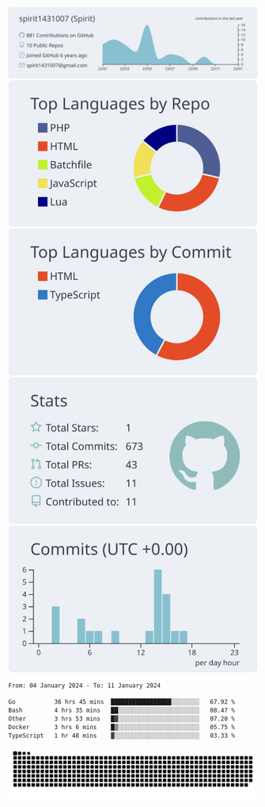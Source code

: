 [![](https://raw.githubusercontent.com/spirit1431007/spirit1431007/master/profile-summary-card-output/nord_bright/0-profile-details.svg)](https://git.io/spiritx)
[![](https://raw.githubusercontent.com/spirit1431007/spirit1431007/master/profile-summary-card-output/nord_bright/1-repos-per-language.svg)](https://git.io/spiritx) [![](https://raw.githubusercontent.com/spirit1431007/spirit1431007/master/profile-summary-card-output/nord_bright/2-most-commit-language.svg)](https://git.io/spiritx)
[![](https://raw.githubusercontent.com/spirit1431007/spirit1431007/master/profile-summary-card-output/nord_bright/3-stats.svg)](https://git.io/spiritx) [![](https://raw.githubusercontent.com/spirit1431007/spirit1431007/master/profile-summary-card-output/nord_bright/4-productive-time.svg)](https://git.io/spiritx)

<!--START_SECTION:waka-->

```txt
From: 04 January 2024 - To: 11 January 2024

Go           36 hrs 45 mins  █████████████████░░░░░░░░   67.92 %
Bash         4 hrs 35 mins   ██░░░░░░░░░░░░░░░░░░░░░░░   08.47 %
Other        3 hrs 53 mins   █▓░░░░░░░░░░░░░░░░░░░░░░░   07.20 %
Docker       3 hrs 6 mins    █▒░░░░░░░░░░░░░░░░░░░░░░░   05.75 %
TypeScript   1 hr 48 mins    ▓░░░░░░░░░░░░░░░░░░░░░░░░   03.33 %
```

<!--END_SECTION:waka-->

![contribution](https://github.com/spirit1431007/spirit1431007/blob/output/github-contribution-grid-snake.svg)

